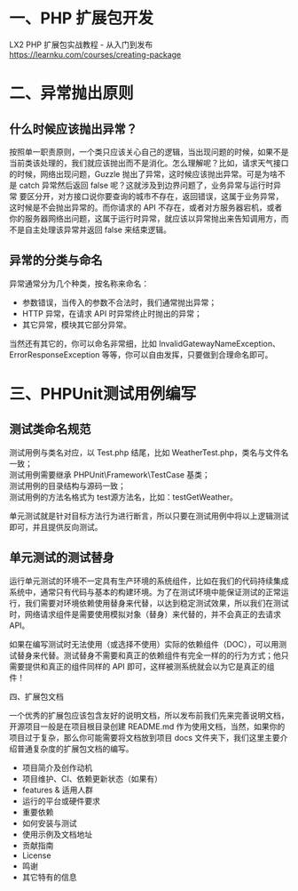 一、PHP 扩展包开发
=================
LX2 PHP 扩展包实战教程 - 从入门到发布 https://learnku.com/courses/creating-package  


二、异常抛出原则
===============

什么时候应该抛出异常？
---------------------

按照单一职责原则，一个类只应该关心自己的逻辑，当出现问题的时候，如果不是当前类该处理的，我们就应该抛出而不是消化。怎么理解呢？比如，请求天气接口的时候，网络出现问题，Guzzle 抛出了异常，这时候应该抛出异常。可是为啥不是 catch 异常然后返回 false 呢？这就涉及到边界问题了，业务异常与运行时异常 要区分开，对方接口说你要查询的城市不存在，返回错误，这属于业务异常，这时候是不会抛出异常的。而你请求的 API 不存在，或者对方服务器宕机，或者你的服务器网络出问题，这属于运行时异常，就应该以异常抛出来告知调用方，而不是自主处理该异常并返回 false 来结束逻辑。


异常的分类与命名
---------------

异常通常分为几个种类，按名称来命名：

- 参数错误，当传入的参数不合法时，我们通常抛出异常；
- HTTP 异常，在请求 API 时异常终止时抛出的异常；
- 其它异常，模块其它部分异常。

当然还有其它的，你可以命名非常细，比如 InvalidGatewayNameException、ErrorResponseException 等等，你可以自由发挥，只要做到合理命名即可。


三、PHPUnit测试用例编写
======================

测试类命名规范
-------------

测试用例与类名对应，以 Test.php 结尾，比如 WeatherTest.php，类名与文件名一致；      
测试用例需要继承 PHPUnit\Framework\TestCase 基类；      
测试用例的目录结构与源码一致；      
测试用例的方法名格式为 test源方法名，比如：testGetWeather。     

单元测试就是针对目标方法行为进行断言，所以只要在测试用例中将以上逻辑测试即可，并且提供反向测试。        


单元测试的测试替身
-----------------

运行单元测试的环境不一定具有生产环境的系统组件，比如在我们的代码持续集成系统中，通常只有代码与基本的构建环境。为了在测试环境中能保证测试的正常运行，我们需要对环境依赖使用替身来代替，以达到稳定测试效果，所以我们在测试时，网络请求组件是需要使用模拟对象（替身）来代替的，并不会真正的去请求 API。

如果在编写测试时无法使用（或选择不使用）实际的依赖组件（DOC），可以用测试替身来代替。测试替身不需要和真正的依赖组件有完全一样的的行为方式；他只需要提供和真正的组件同样的 API 即可，这样被测系统就会以为它是真正的组件！


四、扩展包文档

一个优秀的扩展包应该包含友好的说明文档，所以发布前我们先来完善说明文档，开源项目一般是在项目根目录创建 README.md 作为使用文档，当然，如果你的项目过于复杂，那么你可能需要将文档放到项目 docs 文件夹下，我们这里主要介绍普通复杂度的扩展包文档的编写。

* 项目简介及创作动机
* 项目维护、CI、依赖更新状态（如果有）
* features & 适用人群
* 运行的平台或硬件要求
* 重要依赖
* 如何安装与测试
* 使用示例及文档地址
* 贡献指南
* License
* 鸣谢
* 其它特有的信息
